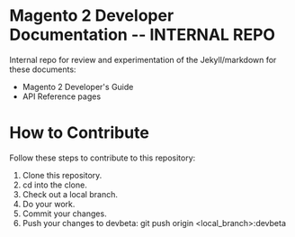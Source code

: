Magento 2 Developer Documentation -- INTERNAL REPO
==================================================

Internal repo for review and experimentation of the 
Jekyll/markdown for these documents:

* Magento 2 Developer's Guide
* API Reference pages

How to Contribute
=================

Follow these steps to contribute to this repository:

1. Clone this repository.
2. cd into the clone.
3. Check out a local branch.
4. Do your work.
5. Commit your changes.
6. Push your changes to devbeta: git push origin <local_branch>:devbeta
